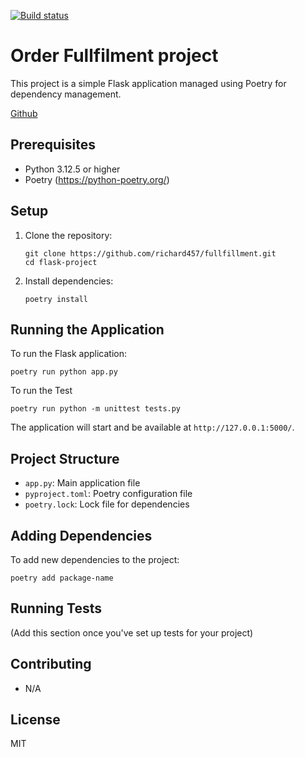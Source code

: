 [![Build status](https://github.com/richard457/fullfillment/actions/workflows/tests.yml/badge.svg)](https://github.com/richard457/fullfillment/actions/workflows/tests.yml)
# Order Fullfilment project

This project is a simple Flask application managed using Poetry for dependency management.

[Github](https://github.com/richard457/fullfillment)

## Prerequisites

- Python 3.12.5 or higher
- Poetry (https://python-poetry.org/)

## Setup

1. Clone the repository:
   ```
   git clone https://github.com/richard457/fullfillment.git
   cd flask-project
   ```

2. Install dependencies:
   ```
   poetry install
   ```

## Running the Application

To run the Flask application:

```
poetry run python app.py
```

To run the Test
```
poetry run python -m unittest tests.py
```

The application will start and be available at `http://127.0.0.1:5000/`.

## Project Structure

- `app.py`: Main application file
- `pyproject.toml`: Poetry configuration file
- `poetry.lock`: Lock file for dependencies

## Adding Dependencies

To add new dependencies to the project:

```
poetry add package-name
```

## Running Tests

(Add this section once you've set up tests for your project)

## Contributing

- N/A
## License

MIT